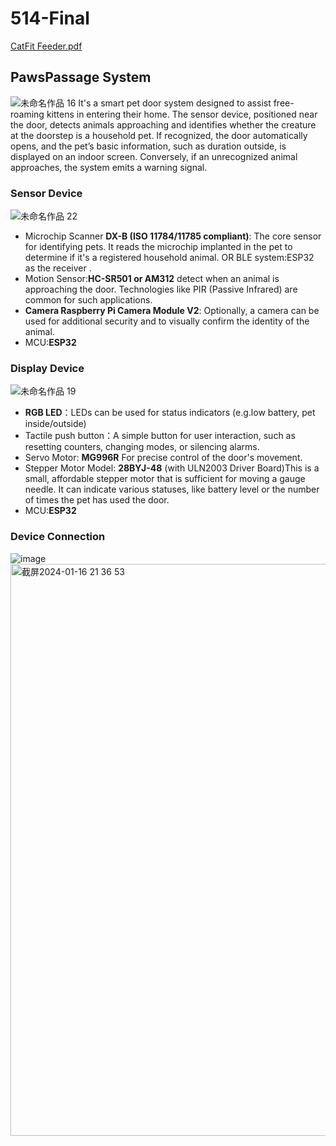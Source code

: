 # 514-Final
[CatFit Feeder.pdf](https://github.com/Jessijiaqi/514-Final/files/13948150/CatFit.Feeder.pdf)
## PawsPassage System

![未命名作品 16](https://github.com/Jessijiaqi/514-Final/assets/148395825/1e02a7ce-a87e-466c-bbb4-d5e3d76fbdb6)
It's a smart pet door system designed to assist free-roaming kittens in entering their home. The sensor device, positioned near the door, detects animals approaching and identifies whether the creature at the doorstep is a household pet. If recognized, the door automatically opens, and the pet’s basic information, such as duration outside, is displayed on an indoor screen. Conversely, if an unrecognized animal approaches, the system emits a warning signal.

### Sensor Device
![未命名作品 22](https://github.com/Jessijiaqi/514-Final/assets/148395825/aee8a842-0252-4b9b-8ab1-46326fba32f0)
- Microchip Scanner **DX-B (ISO 11784/11785 compliant)**: The core sensor for identifying pets. It reads the microchip implanted in the pet to determine if it's a registered household animal.
  OR BLE system:ESP32 as the receiver .
- Motion Sensor:**HC-SR501 or AM312** detect when an animal is approaching the door. Technologies like PIR (Passive Infrared) are common for such applications.
- **Camera Raspberry Pi Camera Module V2**: Optionally, a camera can be used for additional security and to visually confirm the identity of the animal.
- MCU:**ESP32**

### Display Device
![未命名作品 19](https://github.com/Jessijiaqi/514-Final/assets/148395825/32567d52-5377-4285-849c-46ae5611d3d1)
- **RGB LED**：LEDs can be used for status indicators (e.g.low battery, pet inside/outside)
- Tactile push button：A simple button for user interaction, such as resetting counters, changing modes, or silencing alarms. 
- Servo Motor: **MG996R** For precise control of the door's movement.
- Stepper Motor Model: **28BYJ-48** (with ULN2003 Driver Board)This is a small, affordable stepper motor that is sufficient for moving a gauge needle. It can indicate various statuses, like battery level or the number of times the pet has used the door.
- MCU:**ESP32**

### Device Connection
![image](https://github.com/Jessijiaqi/514-Final/assets/148395825/f755df34-5b50-4df1-a686-822f433406dc)
<img width="915" alt="截屏2024-01-16 21 36 53" src="https://github.com/Jessijiaqi/514-Final/assets/148395825/2ae873f1-7000-4eee-8e0a-28c4033c0fcb">


